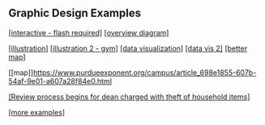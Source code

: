 ## Graphic Design Examples

[[interactive - flash required]](https://www.purdueexponent.org/interactives/article_d04a01b8-71c8-11e0-9b14-001a4bcf6878.html)
[[overview diagram]](https://www.purdueexponent.org/campus/article_19f1031d-0396-5b21-870a-c7f9f6ca91bc.html)

[[illustration]](https://www.purdueexponent.org/campus/article_e6933768-8155-11e0-ae1e-0019bb30f31a.html)
[[illustration 2 - gym]](https://www.purdueexponent.org/features/image_ee8d6e04-354a-11e0-bfce-00127992bc8b.html)
[[data visualization]](https://www.purdueexponent.org/features/article_2818aafe-49ef-11e0-b68f-0017a4a78c22.html)
[[data vis 2]](https://www.purdueexponent.org/campus/article_2c04ba80-3024-5333-b5a0-0f3ea4ba3965.html)
[[better map]](https://www.purdueexponent.org/sports/article_24585a47-01b9-5a3b-835b-f4c0f2576cc7.html)

[[map]]https://www.purdueexponent.org/campus/article_698e1855-607b-54af-9e01-a607a28f84e0.html

[[Review process begins for dean charged with theft of household items]](https://www.purdueexponent.org/campus/article_a83dbc43-c704-5dd2-87d1-b45ab097f784.html)


[[more examples]](https://www.google.com/search?q=purdue+exponent+willats&sxsrf=ALeKk001yi_YZe5Z4WlayqlWyT8NZLBgmQ:1613765695174&source=lnms&tbm=isch&sa=X&ved=2ahUKEwi8qovY4fbuAhWHXM0KHXveD4AQ_AUoAnoECAUQBA&biw=1363&bih=798)
